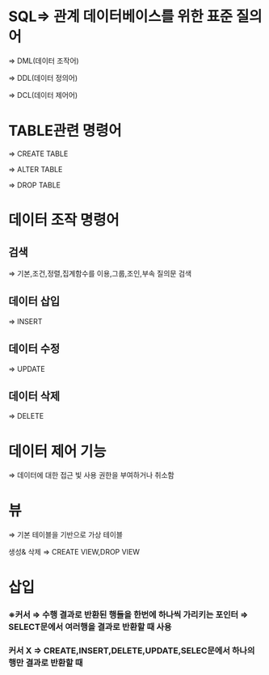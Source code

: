 # SQL⇒ 관계 데이터베이스를 위한 표준 질의어

⇒ DML(데이터 조작어)

⇒ DDL(데이터 정의어)

⇒ DCL(데이터 제어어)

# TABLE관련 명령어

⇒ CREATE TABLE

⇒ ALTER TABLE

⇒ DROP TABLE

# 데이터 조작 명령어

## 검색

⇒ 기본,조건,정렬,집계함수를 이용,그룹,조인,부속 질의문 검색

## 데이터 삽입

⇒ INSERT

## 데이터 수정

⇒ UPDATE

## 데이터 삭제

⇒ DELETE

# 데이터 제어 기능

⇒ 데이터에 대한 접근 빛 사용 권한을 부여하거나 취소함

# 뷰

⇒ 기본 테이블을 기반으로 가상 테이블

생성& 삭제 ⇒ CREATE VIEW,DROP VIEW

# 삽입

### ※커서 ⇒ 수행 결과로 반환된 행들을 한번에 하나씩 가리키는 포인터 ⇒ SELECT문에서 여러행을 결과로 반환할 때 사용

### 커서 X ⇒ CREATE,INSERT,DELETE,UPDATE,SELEC문에서 하나의 행만 결과로 반환할 때
